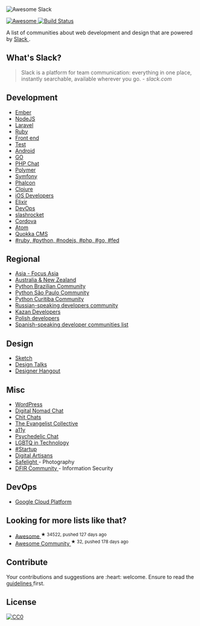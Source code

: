 <p>
 <img alt="Awesome Slack" src="images/logo.jpg"/>
</p>
<p>
 <a href="https://github.com/sindresorhus/awesome">
  <img alt="Awesome" src="https://cdn.combinatronics.com/sindresorhus/awesome/d7305f38d29fed78fa85652e3a63e154dd8e8829/media/badge.svg"/>
 </a>
 <a href="https://travis-ci.org/filipelinhares/awesome-slack">
  <img alt="Build Status" src="https://api.travis-ci.org/filipelinhares/awesome-slack.png"/>
 </a>
</p>
<p>
 A list of communities about web development and design that are powered by
 <a href="https://slack.com/">
  Slack
 </a>
 .
</p>
<h2>
 What's Slack?
</h2>
<blockquote>
 <p>
  Slack is a platform for team communication: everything in one place, instantly searchable, available wherever you go.
  <em>
   - slack.com
  </em>
 </p>
</blockquote>
<h2>
 Development
</h2>
<ul>
 <li>
  <a href="https://ember-community-slackin.herokuapp.com/">
   Ember
  </a>
 </li>
 <li>
  <a href="http://nodeslackers.io/">
   NodeJS
  </a>
 </li>
 <li>
  <a href="https://larachat.co/">
   Laravel
  </a>
 </li>
 <li>
  <a href="https://rubydevelopers.typeform.com/to/l7WVWl">
   Ruby
  </a>
 </li>
 <li>
  <a href="http://frontenddevelopers.org/">
   Front end
  </a>
 </li>
 <li>
  <a href="http://hashtagtesting.com/">
   Test
  </a>
 </li>
 <li>
  <a href="https://androidchat.co/">
   Android
  </a>
 </li>
 <li>
  <a href="https://docs.google.com/forms/d/e/1FAIpQLScNsNXbz2SCLH5hVNoZS0C70nPAXv730SW9F3K1g6iVvlcUTg/viewform?fbzx=4754263898376949596">
   GO
  </a>
 </li>
 <li>
  <a href="https://phpchat.co">
   PHP Chat
  </a>
 </li>
 <li>
  <a href="http://polymer-slack.herokuapp.com/">
   Polymer
  </a>
 </li>
 <li>
  <a href="https://symfony2slack.herokuapp.com/">
   Symfony
  </a>
 </li>
 <li>
  <a href="http://slack.phalconphp.com">
   Phalcon
  </a>
 </li>
 <li>
  <a href="http://clojurians.net/">
   Clojure
  </a>
 </li>
 <li>
  <a href="http://ios-developers.io/">
   iOS Developers
  </a>
 </li>
 <li>
  <a href="https://elixir-slackin.herokuapp.com/">
   Elixir
  </a>
 </li>
 <li>
  <a href="https://devopschat.co/">
   DevOps
  </a>
 </li>
 <li>
  <a href="https://slashrocket.io/">
   slashrocket
  </a>
 </li>
 <li>
  <a href="http://slack.cordova.io/">
   Cordova
  </a>
 </li>
 <li>
  <a href="http://atom-slack.herokuapp.com/">
   Atom
  </a>
 </li>
 <li>
  <a href="https://quokkaslack.herokuapp.com/">
   Quokka CMS
  </a>
 </li>
 <li>
  <a href="http://www.hashtagdevelopers.com/">
   #ruby, #python, #nodejs, #php, #go, #fed
  </a>
 </li>
</ul>
<h2>
 Regional
</h2>
<ul>
 <li>
  <a href="https://focusasia.xyz?ref=github">
   Asia - Focus Asia
  </a>
 </li>
 <li>
  <a href="http://devanz.co">
   Australia & New Zealand
  </a>
 </li>
 <li>
  <a href="http://slack-pythonbrasil.herokuapp.com/">
   Python Brazilian Community
  </a>
 </li>
 <li>
  <a href="http://grupysp.herokuapp.com/">
   Python São Paulo Community
  </a>
 </li>
 <li>
  <a href="http://grupypr.herokuapp.com/">
   Python Curitiba Community
  </a>
 </li>
 <li>
  <a href="https://rusdevs.herokuapp.com/">
   Russian-speaking developers community
  </a>
 </li>
 <li>
  <a href="https://devkzn.slack.com/">
   Kazan Developers
  </a>
 </li>
 <li>
  <a href="http://slackin.devstyle.pl/">
   Polish developers
  </a>
 </li>
 <li>
  <a href="https://github.com/esebastian/awesome-spanish-slack-dev-groups">
   Spanish-speaking developer communities list
  </a>
 </li>
</ul>
<h2>
 Design
</h2>
<ul>
 <li>
  <a href="http://teamsketch.io/">
   Sketch
  </a>
 </li>
 <li>
  <a href="https://docs.google.com/forms/d/e/1FAIpQLSeKT_LC8kKTzJ4JjmgVQVpfl24i1qBkjJ7TYyQcNHL7fBQkYQ/viewform?c=0&w=1">
   Design Talks
  </a>
 </li>
 <li>
  <a href="https://www.designerhangout.co/">
   Designer Hangout
  </a>
 </li>
</ul>
<h2>
 Misc
</h2>
<ul>
 <li>
  <a href="https://make.wordpress.org/chat/">
   WordPress
  </a>
 </li>
 <li>
  <a href="https://hashtagnomads.com/">
   Digital Nomad Chat
  </a>
 </li>
 <li>
  <a href="http://www.chitchats.co/">
   Chit Chats
  </a>
 </li>
 <li>
  <a href="https://github.com/evangelistcollective/">
   The Evangelist Collective
  </a>
 </li>
 <li>
  <a href="https://web-a11y.herokuapp.com/">
   a11y
  </a>
 </li>
 <li>
  <a href="http://psychedelicchat.com/">
   Psychedelic Chat
  </a>
 </li>
 <li>
  <a href="http://lgbtq.technology/">
   LGBTQ in Technology
  </a>
 </li>
 <li>
  <a href="http://startup.chat">
   #Startup
  </a>
 </li>
 <li>
  <a href="http://www.artisans.digital/">
   Digital Artisans
  </a>
 </li>
 <li>
  <a href="http://safelight.herokuapp.com/">
   Safelight
  </a>
  - Photography
 </li>
 <li>
  <a href="https://rishi28.typeform.com/to/sTbTI8">
   DFIR Community
  </a>
  - Information Security
 </li>
</ul>
<h2>
 DevOps
</h2>
<ul>
 <li>
  <a href="http://bit.ly/gcp-slack">
   Google Cloud Platform
  </a>
 </li>
</ul>
<h2>
 Looking for more lists like that?
</h2>
<ul>
 <li>
  <a href="https://github.com/sindresorhus/awesome">
   Awesome
  </a>
  <sup>
   &#9733 34522, pushed 127 days ago
  </sup>
 </li>
 <li>
  <a href="https://github.com/peterkokot/awesome-community">
   Awesome Community
  </a>
  <sup>
   &#9733 32, pushed 178 days ago
  </sup>
 </li>
</ul>
<h2>
 Contribute
</h2>
<p>
 Your contributions and suggestions are :heart: welcome. Ensure to read the
 <a href="https://github.com/filipelinhares/awesome-slack/blob/master/CONTRIBUTING.md">
  guidelines
 </a>
 first.
</p>
<h2>
 License
</h2>
<p>
 <a href="https://creativecommons.org/publicdomain/zero/1.0/">
  <img alt="CC0" src="https://licensebuttons.net/p/zero/1.0/88x31.png"/>
 </a>
</p>
